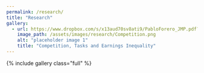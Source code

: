 ```yaml
---
permalink: /research/
title: "Research"
gallery:
  - url: https://www.dropbox.com/s/x13aud70sv8ati9/PabloForero_JMP.pdf?dl=0
    image_path: /assets/images/research/Competition.png
    alt: "placeholder image 1"
    title: "Competition, Tasks and Earnings Inequality"
---
```


{% include gallery class="full" %}